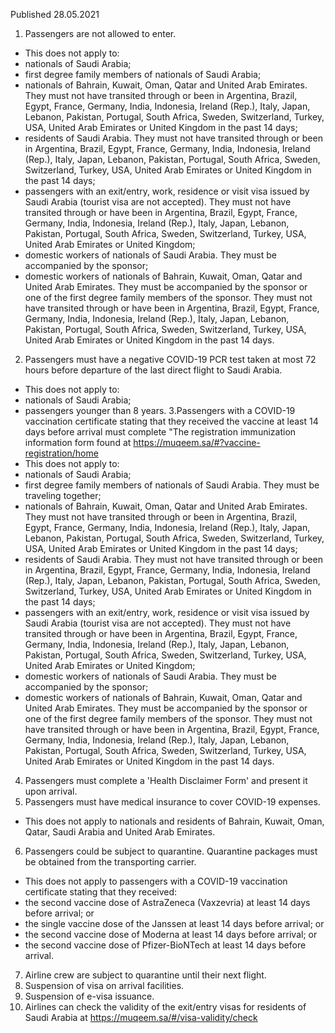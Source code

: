 Published 28.05.2021
1. Passengers are not allowed to enter.
- This does not apply to:
- nationals of Saudi Arabia;
- first degree family members of nationals of Saudi Arabia;
- nationals of Bahrain, Kuwait, Oman, Qatar and United Arab Emirates. They must not have transited through or been in Argentina, Brazil, Egypt, France, Germany, India, Indonesia, Ireland (Rep.), Italy, Japan, Lebanon, Pakistan, Portugal, South Africa, Sweden, Switzerland, Turkey, USA, United Arab Emirates or United Kingdom in the past 14 days;
- residents of Saudi Arabia. They must not have transited through or been in Argentina, Brazil, Egypt, France, Germany, India, Indonesia, Ireland (Rep.), Italy, Japan, Lebanon, Pakistan, Portugal, South Africa, Sweden, Switzerland, Turkey, USA, United Arab Emirates or United Kingdom in the past 14 days;
- passengers with an exit/entry, work, residence or visit visa issued by Saudi Arabia (tourist visa are not accepted). They must not have transited through or have been in Argentina, Brazil, Egypt, France, Germany, India, Indonesia, Ireland (Rep.), Italy, Japan, Lebanon, Pakistan, Portugal, South Africa, Sweden, Switzerland, Turkey, USA, United Arab Emirates or United Kingdom;
- domestic workers of nationals of Saudi Arabia. They must be accompanied by the sponsor;
- domestic workers of nationals of Bahrain, Kuwait, Oman, Qatar and United Arab Emirates. They must be accompanied by the sponsor or one of the first degree family members of the sponsor. They must not have transited through or have been in Argentina, Brazil, Egypt, France, Germany, India, Indonesia, Ireland (Rep.), Italy, Japan, Lebanon, Pakistan, Portugal, South Africa, Sweden, Switzerland, Turkey, USA, United Arab Emirates or United Kingdom in the past 14 days.
2. Passengers must have a negative COVID-19 PCR test taken at most 72 hours before departure of the last direct flight to Saudi Arabia.
- This does not apply to:
- nationals of Saudi Arabia;
- passengers younger than 8 years.
3.Passengers with a COVID-19 vaccination certificate stating that they received the vaccine at least 14 days before arrival must complete "The registration immunization information form found at <a href="https://muqeem.sa/#?vaccine-registration/home">https://muqeem.sa/#?vaccine-registration/home</a> 
- This does not apply to:
- nationals of Saudi Arabia;
- first degree family members of nationals of Saudi Arabia. They must be traveling together;
- nationals of Bahrain, Kuwait, Oman, Qatar and United Arab Emirates. They must not have transited through or been in Argentina, Brazil, Egypt, France, Germany, India, Indonesia, Ireland (Rep.), Italy, Japan, Lebanon, Pakistan, Portugal, South Africa, Sweden, Switzerland, Turkey, USA, United Arab Emirates or United Kingdom in the past 14 days;
- residents of Saudi Arabia. They must not have transited through or been in Argentina, Brazil, Egypt, France, Germany, India, Indonesia, Ireland (Rep.), Italy, Japan, Lebanon, Pakistan, Portugal, South Africa, Sweden, Switzerland, Turkey, USA, United Arab Emirates or United Kingdom in the past 14 days;
- passengers with an exit/entry, work, residence or visit visa issued by Saudi Arabia (tourist visa are not accepted). They must not have transited through or have been in Argentina, Brazil, Egypt, France, Germany, India, Indonesia, Ireland (Rep.), Italy, Japan, Lebanon, Pakistan, Portugal, South Africa, Sweden, Switzerland, Turkey, USA, United Arab Emirates or United Kingdom;
- domestic workers of nationals of Saudi Arabia. They must be accompanied by the sponsor;
- domestic workers of nationals of Bahrain, Kuwait, Oman, Qatar and United Arab Emirates. They must be accompanied by the sponsor or one of the first degree family members of the sponsor. They must not have transited through or have been in Argentina, Brazil, Egypt, France, Germany, India, Indonesia, Ireland (Rep.), Italy, Japan, Lebanon, Pakistan, Portugal, South Africa, Sweden, Switzerland, Turkey, USA, United Arab Emirates or United Kingdom in the past 14 days.
4. Passengers must complete a 'Health Disclaimer Form' and present it upon arrival.
5. Passengers must have medical insurance to cover COVID-19 expenses. 
- This does not apply to nationals and residents of Bahrain, Kuwait, Oman, Qatar, Saudi Arabia and United Arab Emirates.
6. Passengers could be subject to quarantine. Quarantine packages must be obtained from the transporting carrier.
- This does not apply to passengers with a COVID-19 vaccination certificate stating that they received:
- the second vaccine dose of AstraZeneca (Vaxzevria) at least 14 days before arrival; or
- the single vaccine dose of the Janssen at least 14 days before arrival; or
- the second vaccine dose of Moderna at least 14 days before arrival; or
- the second vaccine dose of Pfizer-BioNTech at least 14 days before arrival.
7. Airline crew are subject to quarantine until their next flight.
8. Suspension of visa on arrival facilities.
9. Suspension of e-visa issuance.
10. Airlines can check the validity of the exit/entry visas for residents of Saudi Arabia at <a href="https://muqeem.sa/#/visa-validity/check">https://muqeem.sa/#/visa-validity/check</a> 


